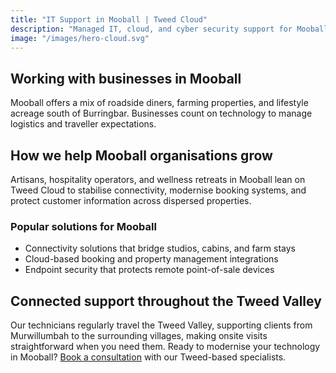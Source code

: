```yaml
---
title: "IT Support in Mooball | Tweed Cloud"
description: "Managed IT, cloud, and cyber security support for Mooball businesses throughout the Tweed Valley."
image: "/images/hero-cloud.svg"
---
```


## Working with businesses in Mooball
Mooball offers a mix of roadside diners, farming properties, and lifestyle acreage south of Burringbar. Businesses count on technology to manage logistics and traveller expectations.

## How we help Mooball organisations grow
Artisans, hospitality operators, and wellness retreats in Mooball lean on Tweed Cloud to stabilise connectivity, modernise booking systems, and protect customer information across dispersed properties.

### Popular solutions for Mooball
- Connectivity solutions that bridge studios, cabins, and farm stays
- Cloud-based booking and property management integrations
- Endpoint security that protects remote point-of-sale devices

## Connected support throughout the Tweed Valley
Our technicians regularly travel the Tweed Valley, supporting clients from Murwillumbah to the surrounding villages, making onsite visits straightforward when you need them. Ready to modernise your technology in Mooball? [Book a consultation](/consultation/) with our Tweed-based specialists.

